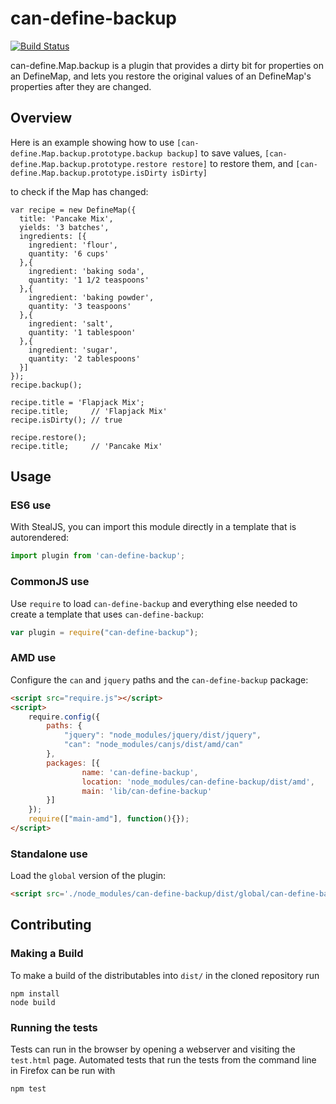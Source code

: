 # can-define-backup


[![Build Status](https://travis-ci.org/canjs/can-define-backup.png?branch=master)](https://travis-ci.org/canjs/can-define-backup)

can-define.Map.backup is a plugin that provides a dirty bit for properties on an DefineMap,
and lets you restore the original values of an DefineMap's properties after they are changed.

## Overview

Here is an example showing how to use `[can-define.Map.backup.prototype.backup backup]` to save values,
`[can-define.Map.backup.prototype.restore restore]` to restore them, and `[can-define.Map.backup.prototype.isDirty isDirty]`

to check if the Map has changed:

```
var recipe = new DefineMap({
  title: 'Pancake Mix',
  yields: '3 batches',
  ingredients: [{
    ingredient: 'flour',
    quantity: '6 cups'
  },{
    ingredient: 'baking soda',
    quantity: '1 1/2 teaspoons'
  },{
    ingredient: 'baking powder',
    quantity: '3 teaspoons'
  },{
    ingredient: 'salt',
    quantity: '1 tablespoon'
  },{
    ingredient: 'sugar',
    quantity: '2 tablespoons'
  }]
});
recipe.backup();

recipe.title = 'Flapjack Mix';
recipe.title;     // 'Flapjack Mix'
recipe.isDirty(); // true

recipe.restore();
recipe.title;     // 'Pancake Mix'
```

## Usage

### ES6 use

With StealJS, you can import this module directly in a template that is autorendered:

```js
import plugin from 'can-define-backup';
```

### CommonJS use

Use `require` to load `can-define-backup` and everything else
needed to create a template that uses `can-define-backup`:

```js
var plugin = require("can-define-backup");
```

### AMD use

Configure the `can` and `jquery` paths and the `can-define-backup` package:

```html
<script src="require.js"></script>
<script>
	require.config({
	    paths: {
	        "jquery": "node_modules/jquery/dist/jquery",
	        "can": "node_modules/canjs/dist/amd/can"
	    },
	    packages: [{
		    	name: 'can-define-backup',
		    	location: 'node_modules/can-define-backup/dist/amd',
		    	main: 'lib/can-define-backup'
	    }]
	});
	require(["main-amd"], function(){});
</script>
```

### Standalone use

Load the `global` version of the plugin:

```html
<script src='./node_modules/can-define-backup/dist/global/can-define-backup.js'></script>
```

## Contributing

### Making a Build

To make a build of the distributables into `dist/` in the cloned repository run

```
npm install
node build
```

### Running the tests

Tests can run in the browser by opening a webserver and visiting the `test.html` page.
Automated tests that run the tests from the command line in Firefox can be run with

```
npm test
```
